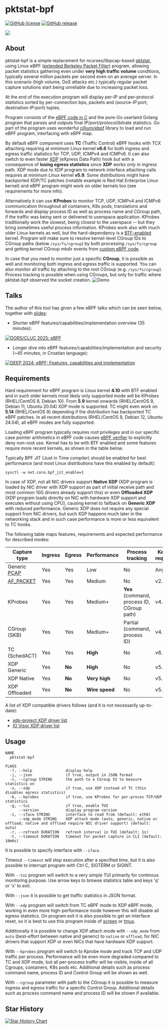 # pktstat-bpf

[![GitHub license](https://img.shields.io/github/license/dkorunic/pktstat-bpf)](https://github.com/dkorunic/pktstat-bpf/blob/master/LICENSE)
[![GitHub release](https://img.shields.io/github/release/dkorunic/pktstat-bpf)](https://github.com/dkorunic/pktstat-bpf/releases/latest)

![](gopher.png)

## About

pktstat-bpf is a simple replacement for ncurses/libpcap-based [pktstat](https://github.com/dleonard0/pktstat), using Linux eBPF ([extended Berkeley Packet Filter](https://prototype-kernel.readthedocs.io/en/latest/bpf/)) program, allowing packet statistics gathering even under **very high traffic volume** conditions, typically several million packets per second even on an average server. In this scenario (high volume, DoS attacks etc.) typically regular packet capture solutions start being unreliable due to increasing packet loss.

At the end of the execution program will display per-IP and per-protocol statistics sorted by per-connection bps, packets and (source-IP:port, destination-IP:port) tuples.

Program consists of the [eBPF code in C](bpf/counter.bpf.c) and the pure-Go userland Golang program that parses and outputs final IP/port/protocol/bitrate statistics. Go part of the program uses wonderful [cillium/ebpf](https://github.com/cilium/ebpf) library to load and run eBPF program, interfacing with eBPF map.

By default eBPF component uses **TC** (Traffic Control) eBPF hooks with TCX attaching requiring at minimum Linux kernel **v6.6** for both ingress and egress traffic statistics for TCP, UDP, ICMPv4 and ICMPv6. It can also switch to even faster [XDP](https://github.com/xdp-project/xdp-tutorial) (eXpress Data Path) hook but with a consequence of **losing egress statistics** since **XDP** works only in ingress path. XDP mode due to XDP program to network interface attaching calls requires at minimum Linux kernel **v5.9**. Some distributions might have backported XDP/TC patches (notable example is Red Hat Enterprise Linux kernel) and eBPF program might work on older kernels too (see requirements for more info).

Alternatively it can use **KProbes** to monitor TCP, UDP, ICMPv4 and ICMPv6 communication throughout all containers, K8s pods, translations and forwards and display process ID as well as process name and CGroup path, if the traffic was being sent or delivered to userspace application. KProbes traditionally work the slowest, being closest to the userspace -- but they bring sometimes useful process information. KProbes work also with much older Linux kernels as well, but the hard-dependancy is a [BTF-enabled](https://docs.ebpf.io/concepts/btf/) kernel. Program will make sure to resolve kernel-level CGroup IDs to CGroup paths (below `/sys/fs/cgroup`) by both processing `/sys/fs/cgroup` and getting kernel CGroup mkdir events from [custom eBPF code](bpf/cgroup.bpf.c).

In case that you need to monitor just a specific **CGroup**, it is possible as well and monitoring both ingress and egress traffic is supported. You can also monitor all traffic by attaching to the root CGroup (e.g. `/sys/fs/cgroup`). Process tracking is possible when using CGroups, but only for traffic where pktstat-bpf observed the socket creation.
![Demo](demo.gif)

## Talks

The author of this tool has given a few eBPF talks which can be seen below, together with [slides](https://dkorunic.net/pdf/Korunic_eBPF.pdf):

- Shorter eBPF features/capabilities/implementation overview (35 minutes):

[![DORS/CLUC 2025: eBPF](https://img.youtube.com/vi/m8dbesXHOU4/0.jpg)](https://youtu.be/m8dbesXHOU4)

- Longer dive into eBPF features/capabilities/implementation and security (~45 minutes, in Croatian language):

[![DEEP 2024: eBPF: Features, capabilities and implementation](https://img.youtube.com/vi/9mQ03Cpfq_g/0.jpg)](https://youtu.be/9mQ03Cpfq_g)

## Requirements

Hard requirement for eBPF program is Linux kernel **4.10** with BTF enabled and in such older kernels most likely only supported mode will be KProbes (RHEL/CentOS 8, Debian 10). From **5.9** kernel onwards (RHEL/CentOS 9, Debian 11, Ubuntu 20.04) XDP mode is supported. TC might even work on **5.14** (RHEL/CentOS 9) depending if the distribution has backported TC eBPF patches. In all recent distributions (RHEL/CentOS 9, Debian 12, Ubuntu 24.04), all eBPF modes are fully supported.

Loading eBPF program typically requires root privileges and in our specific case pointer arithmetics in eBPF code causes [eBPF verifier](https://docs.kernel.org/bpf/verifier.html) to explicitly deny non-root use. Kernel has to be with BTF enabled and some features require more recent kernels, as shown in the table below.

Typically BPF JIT (Just in Time compiler) should be enabled for best performance (and most Linux distributions have this enabled by default):

```shell
sysctl -w net.core.bpf_jit_enable=1
```

In case of XDP, not all NIC drivers support **Native XDP** (XDP program is loaded by NIC driver with XDP support as part of initial receive path and most common 10G drivers already support this) or even **Offloaded XDP** (XDP program loads directly on NIC with hardware XDP support and executes without using CPU), causing kernel to fallback on **Generic XDP** with reduced performance. Generic XDP does not require any special support from NIC drivers, but such XDP happens much later in the networking stack and in such case performance is more or less equivalent to TC hooks.

The following table maps features, requirements and expected performance for described modes:

| Capture type                                        | Ingress | Egress | Performance    | Process tracking                           | Kernel required | SmartNIC required |
| --------------------------------------------------- | ------- | ------ | -------------- | ------------------------------------------ | --------------- | ----------------- |
| Generic [PCAP](https://github.com/dkorunic/pktstat) | Yes     | Yes    | Low            | No                                         | Any             | No                |
| [AF_PACKET](https://github.com/dkorunic/pktstat)    | Yes     | Yes    | Medium         | No                                         | v2.2            | No                |
| KProbes                                             | Yes     | Yes    | Medium+        | **Yes** (command, process ID, CGroup path) | v4.10           | No                |
| CGroup (SKB)                                        | Yes     | Yes    | Medium+        | Partial (command, process ID)              | v4.10           | No                |
| TC (SchedACT)                                       | Yes     | Yes    | **High**       | No                                         | v6.6            | No                |
| XDP Generic                                         | Yes     | **No** | **High**       | No                                         | v5.9            | No                |
| XDP Native                                          | Yes     | **No** | **Very high**  | No                                         | v5.9            | No                |
| XDP Offloaded                                       | Yes     | **No** | **Wire speed** | No                                         | v5.9            | **Yes**           |

A list of XDP compatible drivers follows (and it is not necessarily up-to-date):

- [xdp-project XDP driver list](https://github.com/xdp-project/xdp-project/blob/master/areas/drivers/README.org)
- [IO Visor XDP driver list](https://github.com/iovisor/bcc/blob/master/docs/kernel-versions.md#xdp)

## Usage

```shell
NAME
  pktstat-bpf

FLAGS
  -?, --help               display help
  -j, --json               if true, output in JSON format
  -c, --cgroup STRING      the path to a CGroup V2 to measure statistics on
  -x, --xdp                if true, use XDP instead of TC (this disables egress statistics)
  -k, --kprobes            if true, use KProbes for per-proces TCP/UDP statistics
  -g, --tui                if true, enable TUI
      --version            display program version
  -i, --iface STRING       interface to read from (default: eth0)
      --xdp_mode STRING    XDP attach mode (auto, generic, native or offload; native and offload require NIC driver support) (default: auto)
  -r, --refresh DURATION   refresh interval in TUI (default: 1s)
  -t, --timeout DURATION   timeout for packet capture in CLI (default: 10m0s)
```

It is possible to specify interface with `--iface`.

Timeout `--timeout` will stop execution after a specified time, but it is also possible to interrupt program with Ctrl C, SIGTERM or SIGINT.

With `--tui` program will switch to a very simple TUI primarily for continous monitoring purpose. Use arrow keys to browse statistics table and keys 'q' or 'x' to exit.

With `--json` it is possible to get traffic statistics in JSON format.

With `--xdp` program will switch from TC eBPF mode to XDP eBPF mode, working in even more high-performance mode however this will disable all egress statistics. On program exit it is also possible to get an interface reset, so it is best to use this program inside of [screen](https://www.gnu.org/software/screen/) or [tmux](https://github.com/tmux/tmux).

Additionally it is possible to change XDP attach mode with `--xdp_mode` from `auto` (best-effort between native and generic) to `native` or `offload`, for NIC drivers that support XDP or even NICs that have hardware XDP support.

With `--kprobes` program will switch to Kprobe mode and track TCP and UDP traffic per process. Performance will be even more degraded compared to TC and XDP mode, but all per-process traffic will be visible, inside of all Cgroups, containers, K8s pods etc. Additional details such as process command name, process ID and Control Group will be shown as well.

With `--cgroup` parameter with path to the CGroup it is possible to measure ingress and egress traffic for a specific Control Group. Additional details such as process command name and process ID will be shown if available.

## Star History

[![Star History Chart](https://api.star-history.com/svg?repos=dkorunic/pktstat,dkorunic/pktstat-bpf&type=Date)](https://star-history.com/#dkorunic/pktstat&dkorunic/pktstat-bpf&Date)
